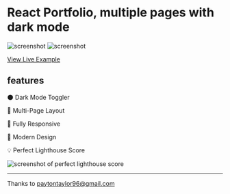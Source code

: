 # React Portfolio, multiple pages with dark mode

<!-- ![screenshot](https://user-images.githubusercontent.com/18350557/176953627-cd79fe83-0b84-4082-b79e-cc88da28f2e1.png) -->
![screenshot](https://i.ibb.co/gb2xs0K/mobileview-dark-mode.png)
![screenshot](https://i.ibb.co/yd3LcJJ/mobile-view-light-mode.png)


[View Live Example](https://mremotoo.github.io/marphilDevPortfolio/)

## features

🌑 Dark Mode Toggler

📖 Multi-Page Layout

📱 Fully Responsive

🎨 Modern Design

💡 Perfect Lighthouse Score

![screenshot of perfect lighthouse score](https://user-images.githubusercontent.com/18350557/179609620-847374a6-23e6-4432-b7a8-181d7d9bf026.png)


---

Thanks to paytontaylor96@gmail.com